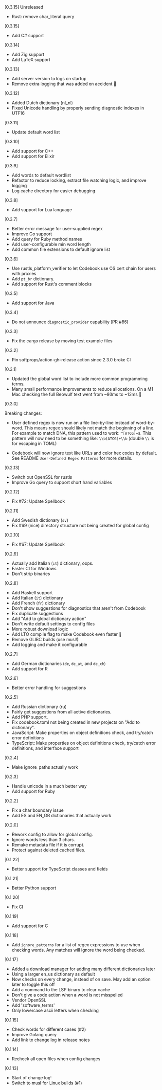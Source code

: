 [0.3.15]
Unreleased

- Rust: remove char_literal query

[0.3.15]

- Add C# support

[0.3.14]

- Add Zig support
- Add LaTeX support

[0.3.13]

- Add server version to logs on startup
- Remove extra logging that was added on accident 😬

[0.3.12]

- Added Dutch dictionary (nl_nl)
- Fixed Unicode handling by properly sending diagnostic indexes in UTF16

[0.3.11]

- Update default word list

[0.3.10]

- Add support for C++
- Add support for Elixir

[0.3.9]

- Add words to default wordlist
- Refactor to reduce locking, extract file watching logic, and improve logging
- Log cache directory for easier debugging

[0.3.8]

- Add support for Lua language

[0.3.7]

- Better error message for user-supplied regex
- Improve Go support
- Add query for Ruby method names
- Add user-configurable min word length
- Add common file extensions to default ignore list

[0.3.6]

- Use rustls_platform_verifier to let Codebook use OS cert chain for users with proxies
- Add `pt_br` dictionary.
- Add support for Rust's comment blocks

[0.3.5]

- Add support for Java

[0.3.4]

- Do not announce `diagnostic_provider` capability (PR #86)

[0.3.3]

- Fix the cargo release by moving test example files

[0.3.2]

- Pin softprops/action-gh-release action since 2.3.0 broke CI

[0.3.1]

- Updated the global word list to include more common programming terms.
- Many small performance improvements to reduce allocations. On a M1 Mac checking the full Beowulf text went from ~80ms to ~13ms 🚀

[0.3.0]

Breaking changes:

- User defined regex is now run on a file line-by-line instead of word-by-word. This means regex should likely not match the beginning of a line. For example to match DNA, this pattern used to work: `^[ATCG]+$`. This pattern will now need to be something like: `\\b[ATCG]+\\b` (double `\\` is for escaping in TOML)

- Codebook will now ignore text like URLs and color hex codes by default. See README `User-Defined Regex Patterns` for more details.

[0.2.13]

- Switch out OpenSSL for rustls
- Improve Go query to support short hand variables

[0.2.12]

- Fix #72: Update Spellbook

[0.2.11]

- Add Swedish dictionary (`sv`)
- Fix #69 (nice) directory structure not being created for global config

[0.2.10]

- Fix #67: Update Spellbook

[0.2.9]

- Actually add Italian (`it`) dictionary, oops.
- Faster CI for Windows
- Don't strip binaries

[0.2.8]

- Add Haskell support
- Add Italian (`it`) dictionary
- Add French (`fr`) dictionary
- Don't show suggestions for diagnostics that aren't from Codebook
- Fix duplicate suggestions
- Add "Add to global dictionary action"
- Don't write default settings to config files
- More robust download logic
- Add LTO compile flag to make Codebook even faster 🚀
- Remove GLIBC builds (use musl!)
- Add logging and make it configurable

[0.2.7]

- Add German dictionaries (`de`, `de_at`, and `de_ch`)
- Add support for R

[0.2.6]

- Better error handling for suggestions

[0.2.5]

- Add Russian dictionary (ru)
- Fairly get suggestions from all active dictionaries.
- Add PHP support.
- Fix codebook.toml not being created in new projects on "Add to dictionary".
- JavaScript: Make properties on object definitions check, and try/catch error definitions
- TypeScript: Make properties on object definitions check, try/catch error definitions, and interface support

[0.2.4]

- Make ignore_paths actually work

[0.2.3]

- Handle unicode in a much better way
- Add support for Ruby

[0.2.2]

- Fix a char boundary issue
- Add ES and EN_GB dictionaries that actually work

[0.2.0]

- Rework config to allow for global config.
- Ignore words less than 3 chars.
- Remake metadata file if it is corrupt.
- Protect against deleted cached files.

[0.1.22]

- Better support for TypeScript classes and fields

[0.1.21]

- Better Python support

[0.1.20]

- Fix CI

[0.1.19]

- Add support for C

[0.1.18]

- Add `ignore_patterns` for a list of regex expressions to use when checking words. Any matches will ignore the word being checked.

[0.1.17]

- Added a download manager for adding many different dictionaries later
- Using a larger en_us dictionary as default
- Now checks on every change, instead of on save. May add an option later to toggle this off
- Add a command to the LSP binary to clear cache
- Don't give a code action when a word is not misspelled
- Vendor OpenSSL
- Add 'software_terms'
- Only lowercase ascii letters when checking

[0.1.15]

- Check words for different cases (#2)
- Improve Golang query
- Add link to change log in release notes

[0.1.14]

- Recheck all open files when config changes

[0.1.13]

- Start of change log!
- Switch to musl for Linux builds (#1)
